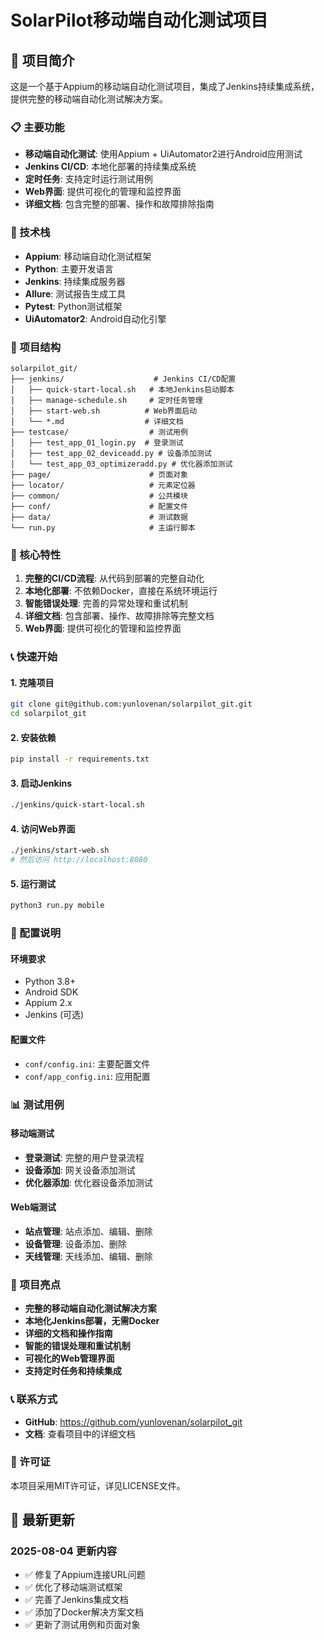 # SolarPilot移动端自动化测试项目

## 🚀 项目简介

这是一个基于Appium的移动端自动化测试项目，集成了Jenkins持续集成系统，提供完整的移动端自动化测试解决方案。

### 📋 主要功能
- **移动端自动化测试**: 使用Appium + UiAutomator2进行Android应用测试
- **Jenkins CI/CD**: 本地化部署的持续集成系统
- **定时任务**: 支持定时运行测试用例
- **Web界面**: 提供可视化的管理和监控界面
- **详细文档**: 包含完整的部署、操作和故障排除指南

### 🔧 技术栈
- **Appium**: 移动端自动化测试框架
- **Python**: 主要开发语言
- **Jenkins**: 持续集成服务器
- **Allure**: 测试报告生成工具
- **Pytest**: Python测试框架
- **UiAutomator2**: Android自动化引擎

### 📁 项目结构
```
solarpilot_git/
├── jenkins/                    # Jenkins CI/CD配置
│   ├── quick-start-local.sh   # 本地Jenkins启动脚本
│   ├── manage-schedule.sh     # 定时任务管理
│   ├── start-web.sh          # Web界面启动
│   └── *.md                  # 详细文档
├── testcase/                  # 测试用例
│   ├── test_app_01_login.py  # 登录测试
│   ├── test_app_02_deviceadd.py # 设备添加测试
│   └── test_app_03_optimizeradd.py # 优化器添加测试
├── page/                      # 页面对象
├── locator/                   # 元素定位器
├── common/                    # 公共模块
├── conf/                      # 配置文件
├── data/                      # 测试数据
└── run.py                     # 主运行脚本
```

### 🎯 核心特性
1. **完整的CI/CD流程**: 从代码到部署的完整自动化
2. **本地化部署**: 不依赖Docker，直接在系统环境运行
3. **智能错误处理**: 完善的异常处理和重试机制
4. **详细文档**: 包含部署、操作、故障排除等完整文档
5. **Web界面**: 提供可视化的管理和监控界面

### 📞 快速开始

#### 1. 克隆项目
```bash
git clone git@github.com:yunlovenan/solarpilot_git.git
cd solarpilot_git
```

#### 2. 安装依赖
```bash
pip install -r requirements.txt
```

#### 3. 启动Jenkins
```bash
./jenkins/quick-start-local.sh
```

#### 4. 访问Web界面
```bash
./jenkins/start-web.sh
# 然后访问 http://localhost:8080
```

#### 5. 运行测试
```bash
python3 run.py mobile
```

### 🔧 配置说明

#### 环境要求
- Python 3.8+
- Android SDK
- Appium 2.x
- Jenkins (可选)

#### 配置文件
- `conf/config.ini`: 主要配置文件
- `conf/app_config.ini`: 应用配置

### 📊 测试用例

#### 移动端测试
- **登录测试**: 完整的用户登录流程
- **设备添加**: 网关设备添加测试
- **优化器添加**: 优化器设备添加测试

#### Web端测试
- **站点管理**: 站点添加、编辑、删除
- **设备管理**: 设备添加、删除
- **天线管理**: 天线添加、编辑、删除

### 🎉 项目亮点
- **完整的移动端自动化测试解决方案**
- **本地化Jenkins部署，无需Docker**
- **详细的文档和操作指南**
- **智能的错误处理和重试机制**
- **可视化的Web管理界面**
- **支持定时任务和持续集成**

### 📞 联系方式
- **GitHub**: https://github.com/yunlovenan/solarpilot_git
- **文档**: 查看项目中的详细文档

### 📄 许可证
本项目采用MIT许可证，详见LICENSE文件。

## 🔄 最新更新

### 2025-08-04 更新内容
- ✅ 修复了Appium连接URL问题
- ✅ 优化了移动端测试框架
- ✅ 完善了Jenkins集成文档
- ✅ 添加了Docker解决方案文档
- ✅ 更新了测试用例和页面对象

